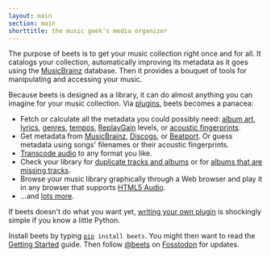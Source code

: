 ```yaml
---
layout: main
section: main
shorttitle: the music geek‘s media organizer
---
```

The purpose of beets is to get your music collection right once and for all. It
catalogs your collection, automatically improving its metadata as it goes using
the [MusicBrainz][] database. Then it provides a bouquet of tools for
manipulating and accessing your music.

[MusicBrainz]: http://musicbrainz.org/

Because beets is designed as a library, it can do almost anything you can
imagine for your music collection. Via [plugins][], beets becomes a panacea:

[plugins]: http://beets.readthedocs.org/page/plugins/

* Fetch or calculate all the metadata you could possibly need: [album art][],
  [lyrics][], [genres][], [tempos][], [ReplayGain][] levels, or [acoustic
  fingerprints][chroma].
* Get metadata from [MusicBrainz][], [Discogs][], or [Beatport][]. Or guess
  metadata using songs' filenames or their acoustic fingerprints.
* [Transcode audio][convert] to any format you like.
* Check your library for [duplicate tracks and albums][duplicates] or for
  [albums that are missing tracks][missing].
* Browse your music library graphically through a Web browser and play it in
  any browser that supports [HTML5 Audio][].
* ...and [lots more][plugins].

[plugins]: http://beets.readthedocs.org/page/plugins/
[album art]: http://beets.readthedocs.org/page/plugins/fetchart.html
[lyrics]: http://beets.readthedocs.org/page/plugins/lyrics.html
[genres]: http://beets.readthedocs.org/page/plugins/lastgenre.html
[tempos]: http://beets.readthedocs.org/page/plugins/echonest_tempo.html
[ReplayGain]: http://beets.readthedocs.org/page/plugins/replaygain.html
[chroma]: http://beets.readthedocs.org/page/plugins/chroma.html
[Discogs]: http://www.discogs.com/
[Beatport]: http://www.beatport.com/
[convert]: http://beets.readthedocs.org/page/plugins/convert.html
[duplicates]: http://beets.readthedocs.org/page/plugins/duplicates.html
[missing]: http://beets.readthedocs.org/page/plugins/missing.html
[HTML5 Audio]: http://www.w3.org/TR/html-markup/audio.html

If beets doesn't do what you want yet, [writing your own plugin][writing] is
shockingly simple if you know a little Python.

[writing]: http://beets.readthedocs.org/page/dev/plugins.html
    
<p class="teaser">Install beets by typing
<code><a href="http://www.pip-installer.org/">pip</a> install beets</code>.
You might then want to read the
<a href="http://beets.readthedocs.org/page/guides/main.html">Getting
Started</a> guide. Then follow
<a href="https://fosstodon.org/@beets">@beets</a>
on <a href="https://fosstodon.org">Fosstodon</a> for updates.</p>
